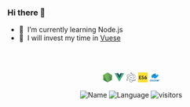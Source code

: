 


### Hi there 👋

- 🌱 &nbsp;I’m currently learning Node.js
- 🦄 &nbsp;I will invest my time in [Vuese](https://github.com/vuese/vuese)

<br>
<br>

<p align="center">
  <code><img height="20" src="https://raw.githubusercontent.com/github/explore/80688e429a7d4ef2fca1e82350fe8e3517d3494d/topics/nodejs/nodejs.png"></code>
  <code><img height="20" src="https://raw.githubusercontent.com/github/explore/80688e429a7d4ef2fca1e82350fe8e3517d3494d/topics/vue/vue.png"></code>
  <code><img height="20" src="https://raw.githubusercontent.com/github/explore/80688e429a7d4ef2fca1e82350fe8e3517d3494d/topics/electron/electron.png"></code>
  <code><img height="20" src="https://raw.githubusercontent.com/github/explore/80688e429a7d4ef2fca1e82350fe8e3517d3494d/topics/es6/es6.png"></code>
  <code><img height="20" src="https://raw.githubusercontent.com/github/explore/80688e429a7d4ef2fca1e82350fe8e3517d3494d/topics/docker/docker.png"></code>
</p>
<div align="center">
    <img alt="Name" style="display: inline;" src="https://img.shields.io/badge/name-FM-brightgreen">
    <img alt="Language" style="display: inline;" src="https://img.shields.io/badge/language-nodejs | javascript | python-blue | python-blue">
    <img alt="visitors" style="display: inline;" src="https://visitor-badge.glitch.me/badge?page_id=screetBloom.screetBloom">
</div>



<br>
<br>


<!--
<img align="right" src="https://github-readme-stats.vercel.app/api?username=screetBloom&&show_icons=true&theme=github" />
-->
